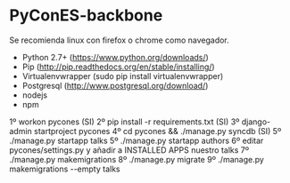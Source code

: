 # PyConES-backbone

Se recomienda linux con firefox o chrome como navegador.

* Python 2.7+ (https://www.python.org/downloads/)
* Pip (http://pip.readthedocs.org/en/stable/installing/)
* Virtualenvwrapper (sudo pip install virtualenvwrapper)
* Postgresql (http://www.postgresql.org/download/)
* nodejs
* npm

1º workon pycones (SI)
2º pip install -r requirements.txt (SI)
3º django-admin startproject pycones
4º cd pycones && ./manage.py syncdb (SI)
5º ./manage.py startapp talks
5º ./manage.py startapp authors
6º editar pycones/settings.py y añadir a INSTALLED APPS nuestro talks
7º ./manage.py makemigrations
8º ./manage.py migrate
9º ./manage.py makemigrations --empty talks
